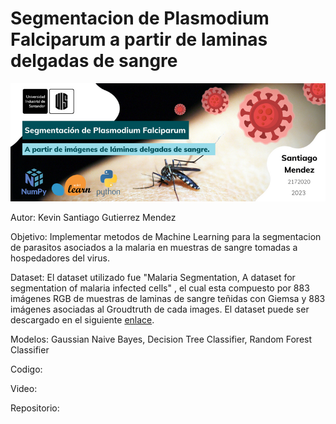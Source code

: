 # Segmentacion de Plasmodium Falciparum a partir de laminas delgadas de sangre
![BannerProyectoIA](https://github.com/SantiagoMendez1/Proyecto-IA-1/blob/main/BannerProyectoIA.png "Sementacion Plasmodium Falciparum")

Autor: Kevin Santiago Gutierrez Mendez

Objetivo: Implementar metodos de Machine Learning para la segmentacion de parasitos asociados a la malaria en muestras de sangre tomadas a hospedadores del virus.

Dataset: El dataset utilizado fue "Malaria Segmentation, A dataset for segmentation of malaria infected cells" , el cual esta compuesto por 883 imágenes RGB de muestras de laminas de sangre teñidas con Giemsa y 883 imágenes asociadas al Groudtruth de cada images. El dataset puede ser descargado en el siguiente [enlace](https://www.kaggle.com/datasets/niccha/malaria-segmentation).

Modelos: Gaussian Naive Bayes, Decision Tree Classifier, Random Forest Classifier

Codigo:

Video: 

Repositorio:
